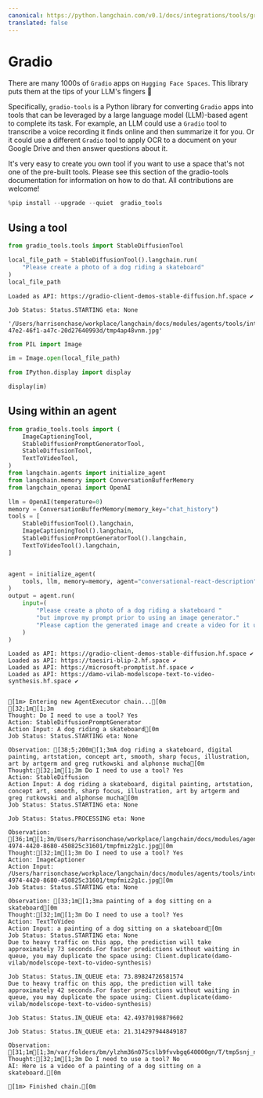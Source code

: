 ```yaml
---
canonical: https://python.langchain.com/v0.1/docs/integrations/tools/gradio_tools
translated: false
---
```


# Gradio

There are many 1000s of `Gradio` apps on `Hugging Face Spaces`. This library puts them at the tips of your LLM's fingers 🦾

Specifically, `gradio-tools` is a Python library for converting `Gradio` apps into tools that can be leveraged by a large language model (LLM)-based agent to complete its task. For example, an LLM could use a `Gradio` tool to transcribe a voice recording it finds online and then summarize it for you. Or it could use a different `Gradio` tool to apply OCR to a document on your Google Drive and then answer questions about it.

It's very easy to create you own tool if you want to use a space that's not one of the pre-built tools. Please see this section of the gradio-tools documentation for information on how to do that. All contributions are welcome!

```python
%pip install --upgrade --quiet  gradio_tools
```

## Using a tool

```python
from gradio_tools.tools import StableDiffusionTool
```

```python
local_file_path = StableDiffusionTool().langchain.run(
    "Please create a photo of a dog riding a skateboard"
)
local_file_path
```

```output
Loaded as API: https://gradio-client-demos-stable-diffusion.hf.space ✔

Job Status: Status.STARTING eta: None
```

```output
'/Users/harrisonchase/workplace/langchain/docs/modules/agents/tools/integrations/b61c1dd9-47e2-46f1-a47c-20d27640993d/tmp4ap48vnm.jpg'
```

```python
from PIL import Image
```

```python
im = Image.open(local_file_path)
```

```python
from IPython.display import display

display(im)
```

## Using within an agent

```python
from gradio_tools.tools import (
    ImageCaptioningTool,
    StableDiffusionPromptGeneratorTool,
    StableDiffusionTool,
    TextToVideoTool,
)
from langchain.agents import initialize_agent
from langchain.memory import ConversationBufferMemory
from langchain_openai import OpenAI

llm = OpenAI(temperature=0)
memory = ConversationBufferMemory(memory_key="chat_history")
tools = [
    StableDiffusionTool().langchain,
    ImageCaptioningTool().langchain,
    StableDiffusionPromptGeneratorTool().langchain,
    TextToVideoTool().langchain,
]


agent = initialize_agent(
    tools, llm, memory=memory, agent="conversational-react-description", verbose=True
)
output = agent.run(
    input=(
        "Please create a photo of a dog riding a skateboard "
        "but improve my prompt prior to using an image generator."
        "Please caption the generated image and create a video for it using the improved prompt."
    )
)
```

```output
Loaded as API: https://gradio-client-demos-stable-diffusion.hf.space ✔
Loaded as API: https://taesiri-blip-2.hf.space ✔
Loaded as API: https://microsoft-promptist.hf.space ✔
Loaded as API: https://damo-vilab-modelscope-text-to-video-synthesis.hf.space ✔


[1m> Entering new AgentExecutor chain...[0m
[32;1m[1;3m
Thought: Do I need to use a tool? Yes
Action: StableDiffusionPromptGenerator
Action Input: A dog riding a skateboard[0m
Job Status: Status.STARTING eta: None

Observation: [38;5;200m[1;3mA dog riding a skateboard, digital painting, artstation, concept art, smooth, sharp focus, illustration, art by artgerm and greg rutkowski and alphonse mucha[0m
Thought:[32;1m[1;3m Do I need to use a tool? Yes
Action: StableDiffusion
Action Input: A dog riding a skateboard, digital painting, artstation, concept art, smooth, sharp focus, illustration, art by artgerm and greg rutkowski and alphonse mucha[0m
Job Status: Status.STARTING eta: None

Job Status: Status.PROCESSING eta: None

Observation: [36;1m[1;3m/Users/harrisonchase/workplace/langchain/docs/modules/agents/tools/integrations/2e280ce4-4974-4420-8680-450825c31601/tmpfmiz2g1c.jpg[0m
Thought:[32;1m[1;3m Do I need to use a tool? Yes
Action: ImageCaptioner
Action Input: /Users/harrisonchase/workplace/langchain/docs/modules/agents/tools/integrations/2e280ce4-4974-4420-8680-450825c31601/tmpfmiz2g1c.jpg[0m
Job Status: Status.STARTING eta: None

Observation: [33;1m[1;3ma painting of a dog sitting on a skateboard[0m
Thought:[32;1m[1;3m Do I need to use a tool? Yes
Action: TextToVideo
Action Input: a painting of a dog sitting on a skateboard[0m
Job Status: Status.STARTING eta: None
Due to heavy traffic on this app, the prediction will take approximately 73 seconds.For faster predictions without waiting in queue, you may duplicate the space using: Client.duplicate(damo-vilab/modelscope-text-to-video-synthesis)

Job Status: Status.IN_QUEUE eta: 73.89824726581574
Due to heavy traffic on this app, the prediction will take approximately 42 seconds.For faster predictions without waiting in queue, you may duplicate the space using: Client.duplicate(damo-vilab/modelscope-text-to-video-synthesis)

Job Status: Status.IN_QUEUE eta: 42.49370198879602

Job Status: Status.IN_QUEUE eta: 21.314297944849187

Observation: [31;1m[1;3m/var/folders/bm/ylzhm36n075cslb9fvvbgq640000gn/T/tmp5snj_nmzf20_cb3m.mp4[0m
Thought:[32;1m[1;3m Do I need to use a tool? No
AI: Here is a video of a painting of a dog sitting on a skateboard.[0m

[1m> Finished chain.[0m
```